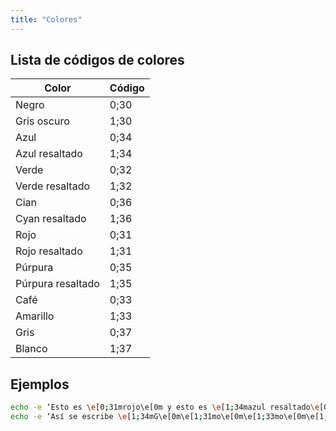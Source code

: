 ```yaml
---
title: "Colores"
---
```


## Lista de códigos de colores

| Color             | Código |
| ----------------- | ------ |
| Negro             | 0;30   |
| Gris oscuro       | 1;30   |
| Azul              | 0;34   |
| Azul resaltado    | 1;34   |
| Verde             | 0;32   |
| Verde resaltado   | 1;32   |
| Cian              | 0;36   |
| Cyan resaltado    | 1;36   |
| Rojo              | 0;31   |
| Rojo resaltado    | 1;31   |
| Púrpura           | 0;35   |
| Púrpura resaltado | 1;35   |
| Café              | 0;33   |
| Amarillo          | 1;33   |
| Gris              | 0;37   |
| Blanco            | 1;37   |

## Ejemplos

```sh
echo -e ‘Esto es \e[0;31mrojo\e[0m y esto es \e[1;34mazul resaltado\e[0m’
echo -e ‘Así se escribe \e[1;34mG\e[0m\e[1;31mo\e[0m\e[1;33mo\e[0m\e[1;34mg\e[0m\e[1;32ml\e[0m\e[1;31me\e[0m’
```
